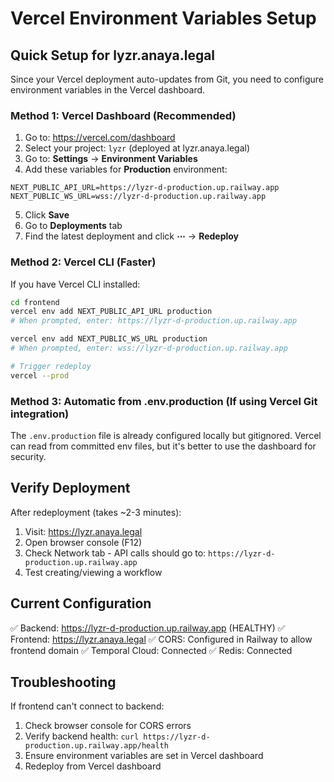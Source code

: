 # Vercel Environment Variables Setup

## Quick Setup for lyzr.anaya.legal

Since your Vercel deployment auto-updates from Git, you need to configure environment variables in the Vercel dashboard.

### Method 1: Vercel Dashboard (Recommended)

1. Go to: https://vercel.com/dashboard
2. Select your project: `lyzr` (deployed at lyzr.anaya.legal)
3. Go to: **Settings** → **Environment Variables**
4. Add these variables for **Production** environment:

```
NEXT_PUBLIC_API_URL=https://lyzr-d-production.up.railway.app
NEXT_PUBLIC_WS_URL=wss://lyzr-d-production.up.railway.app
```

5. Click **Save**
6. Go to **Deployments** tab
7. Find the latest deployment and click **⋯** → **Redeploy**

### Method 2: Vercel CLI (Faster)

If you have Vercel CLI installed:

```bash
cd frontend
vercel env add NEXT_PUBLIC_API_URL production
# When prompted, enter: https://lyzr-d-production.up.railway.app

vercel env add NEXT_PUBLIC_WS_URL production
# When prompted, enter: wss://lyzr-d-production.up.railway.app

# Trigger redeploy
vercel --prod
```

### Method 3: Automatic from .env.production (If using Vercel Git integration)

The `.env.production` file is already configured locally but gitignored. Vercel can read from committed env files, but it's better to use the dashboard for security.

## Verify Deployment

After redeployment (takes ~2-3 minutes):

1. Visit: https://lyzr.anaya.legal
2. Open browser console (F12)
3. Check Network tab - API calls should go to: `https://lyzr-d-production.up.railway.app`
4. Test creating/viewing a workflow

## Current Configuration

✅ Backend: https://lyzr-d-production.up.railway.app (HEALTHY)
✅ Frontend: https://lyzr.anaya.legal
✅ CORS: Configured in Railway to allow frontend domain
✅ Temporal Cloud: Connected
✅ Redis: Connected

## Troubleshooting

If frontend can't connect to backend:
1. Check browser console for CORS errors
2. Verify backend health: `curl https://lyzr-d-production.up.railway.app/health`
3. Ensure environment variables are set in Vercel dashboard
4. Redeploy from Vercel dashboard
